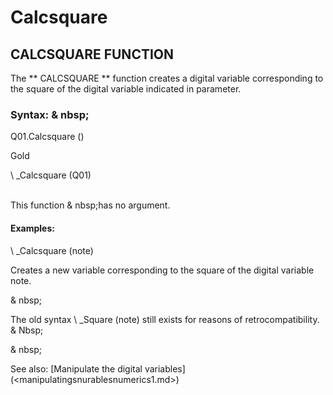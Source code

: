 # Calcsquare

## CALCSQUARE FUNCTION

The ** CALCSQUARE ** function creates a digital variable corresponding to the square of the digital variable indicated in parameter.

### Syntax: & nbsp;

Q01.Calcsquare ()

Gold

\ _Calcsquare (Q01)

\
This function & nbsp;has no argument.

#### Examples:

\ _Calcsquare (note)

Creates a new variable corresponding to the square of the digital variable note.

& nbsp;

The old syntax \ _Square (note) still exists for reasons of retrocompatibility. & Nbsp;

& nbsp;

See also: [Manipulate the digital variables] (<manipulatingsnurablesnumerics1.md>)